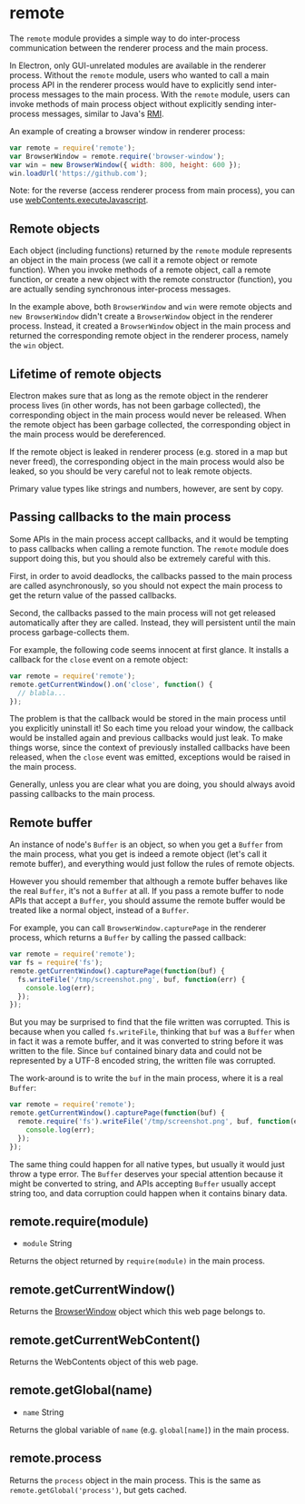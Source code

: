 # remote

The `remote` module provides a simple way to do inter-process communication
between the renderer process and the main process.

In Electron, only GUI-unrelated modules are available in the renderer process.
Without the `remote` module, users who wanted to call a main process API in
the renderer process would have to explicitly send inter-process messages
to the main process. With the `remote` module, users can invoke methods of
main process object without explicitly sending inter-process messages,
similar to Java's
[RMI](http://en.wikipedia.org/wiki/Java_remote_method_invocation).

An example of creating a browser window in renderer process:

```javascript
var remote = require('remote');
var BrowserWindow = remote.require('browser-window');
var win = new BrowserWindow({ width: 800, height: 600 });
win.loadUrl('https://github.com');
```

Note: for the reverse (access renderer process from main process), you can use [webContents.executeJavascript](https://github.com/atom/electron/blob/master/docs/api/browser-window.md#browserwindowwebcontents).

## Remote objects

Each object (including functions) returned by the `remote` module represents an
object in the main process (we call it a remote object or remote function).
When you invoke methods of a remote object, call a remote function, or create
a new object with the remote constructor (function), you are actually sending
synchronous inter-process messages.

In the example above, both `BrowserWindow` and `win` were remote objects and
`new BrowserWindow` didn't create a `BrowserWindow` object in the renderer process.
Instead, it created a `BrowserWindow` object in the main process and returned the
corresponding remote object in the renderer process, namely the `win` object.

## Lifetime of remote objects

Electron makes sure that as long as the remote object in the renderer process
lives (in other words, has not been garbage collected), the corresponding object
in the main process would never be released. When the remote object has been
garbage collected, the corresponding object in the main process would be
dereferenced.

If the remote object is leaked in renderer process (e.g. stored in a map but never
freed), the corresponding object in the main process would also be leaked,
so you should be very careful not to leak remote objects.

Primary value types like strings and numbers, however, are sent by copy.

## Passing callbacks to the main process

Some APIs in the main process accept callbacks, and it would be tempting to
pass callbacks when calling a remote function. The `remote` module does support
doing this, but you should also be extremely careful with this.

First, in order to avoid deadlocks, the callbacks passed to the main process
are called asynchronously, so you should not expect the main process to
get the return value of the passed callbacks.

Second, the callbacks passed to the main process will not get released
automatically after they are called. Instead, they will persistent until the
main process garbage-collects them.

For example, the following code seems innocent at first glance. It installs a
callback for the `close` event on a remote object:

```javascript
var remote = require('remote');
remote.getCurrentWindow().on('close', function() {
  // blabla...
});
```

The problem is that the callback would be stored in the main process until you
explicitly uninstall it! So each time you reload your window, the callback would
be installed again and previous callbacks would just leak. To make things
worse, since the context of previously installed callbacks have been released,
when the `close` event was emitted, exceptions would be raised in the main process.

Generally, unless you are clear what you are doing, you should always avoid
passing callbacks to the main process.

## Remote buffer

An instance of node's `Buffer` is an object, so when you get a `Buffer` from
the main process, what you get is indeed a remote object (let's call it remote
buffer), and everything would just follow the rules of remote objects.

However you should remember that although a remote buffer behaves like the real
`Buffer`, it's not a `Buffer` at all. If you pass a remote buffer to node APIs
that accept a `Buffer`, you should assume the remote buffer would be treated
like a normal object, instead of a `Buffer`.

For example, you can call `BrowserWindow.capturePage` in the renderer process, which
returns a `Buffer` by calling the passed callback:

```javascript
var remote = require('remote');
var fs = require('fs');
remote.getCurrentWindow().capturePage(function(buf) {
  fs.writeFile('/tmp/screenshot.png', buf, function(err) {
    console.log(err);
  });
});
```

But you may be surprised to find that the file written was corrupted. This is
because when you called `fs.writeFile`, thinking that `buf` was a `Buffer` when
in fact it was a remote buffer, and it was converted to string before it was
written to the file. Since `buf` contained binary data and could not be represented
by a UTF-8 encoded string, the written file was corrupted.

The work-around is to write the `buf` in the main process, where it is a real
`Buffer`:

```javascript
var remote = require('remote');
remote.getCurrentWindow().capturePage(function(buf) {
  remote.require('fs').writeFile('/tmp/screenshot.png', buf, function(err) {
    console.log(err);
  });
});
```

The same thing could happen for all native types, but usually it would just
throw a type error. The `Buffer` deserves your special attention because it
might be converted to string, and APIs accepting `Buffer` usually accept string
too, and data corruption could happen when it contains binary data.

## remote.require(module)

* `module` String

Returns the object returned by `require(module)` in the main process.

## remote.getCurrentWindow()

Returns the [BrowserWindow](browser-window.md) object which this web page
belongs to.

## remote.getCurrentWebContent()

Returns the WebContents object of this web page.

## remote.getGlobal(name)

* `name` String

Returns the global variable of `name` (e.g. `global[name]`) in the main
process.

## remote.process

Returns the `process` object in the main process. This is the same as
`remote.getGlobal('process')`, but gets cached.
